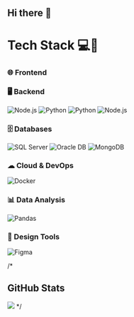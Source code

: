 ## Hi there 👋

<!--
**ellielok/ellielok** is a ✨ _special_ ✨ repository because its `README.md` (this file) appears on your GitHub profile.

Here are some ideas to get you started:

- 🔭 I’m currently working on ...
- 🌱 I’m currently learning ...
- 👯 I’m looking to collaborate on ...
- 🤔 I’m looking for help with ...
- 💬 Ask me about ...
- 📫 How to reach me: ...
- 😄 Pronouns: ...
- ⚡ Fun fact: ...
-->

# Tech Stack 💻🚀

### 🌐 Frontend

### 🖥 Backend
![Node.js](https://img.shields.io/badge/-Node.js-339933?logo=node.js&logoColor=white&style=flat-square)
![Python](https://img.shields.io/badge/-Python-3776AB?logo=python&logoColor=white&style=flat-square)
![Python](https://img.shields.io/badge/Python-3776AB?logo=python&logoColor=white&style=for-the-badge)
![Node.js](https://img.shields.io/badge/Node.js-339933?logo=node.js&logoColor=white&style=for-the-badge)


### 🗄 Databases
![SQL Server](https://img.shields.io/badge/-Microsoft%20SQL%20Server-CC2927?logo=microsoft-sql-server&logoColor=white&style=flat-square)
![Oracle DB](https://img.shields.io/badge/-Oracle%20DB-F80000?logo=oracle&logoColor=white&style=flat-square)
![MongoDB](https://img.shields.io/badge/-MongoDB-47A248?logo=mongodb&logoColor=white&style=flat-square)

### ☁ Cloud & DevOps
![Docker](https://img.shields.io/badge/-Docker-2496ED?logo=docker&logoColor=white&style=flat-square)

### 📊 Data Analysis
![Pandas](https://img.shields.io/badge/-Pandas-150458?logo=pandas&logoColor=white&style=flat-square)

### 🎨 Design Tools
![Figma](https://img.shields.io/badge/-Figma-F24E1E?logo=figma&logoColor=white&style=flat-square)

/*
## GitHub Stats
<picture>
    <source media="(prefers-color-scheme: dark)" srcset="https://github-readme-stats.vercel.app/api?username=ellielok&theme=dark&show_icons=true">
    <img src="https://github-readme-stats.vercel.app/api?username=ellielok&show_icons=true">
</picture>
*/
